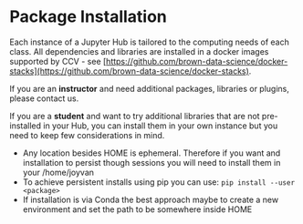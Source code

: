 # Package Installation

Each instance of a Jupyter Hub is tailored to the computing needs of each class. All dependencies and libraries are installed in a docker images supported by CCV - see [https://github.com/brown-data-science/docker-stacks](https://github.com/brown-data-science/docker-stacks). 

If you are an **instructor** and need additional packages, libraries or plugins, please contact us.

If you are a **student** and want to try additional libraries that are not pre-installed in your Hub, you can install them in your own instance but you need to keep few considerations in mind. 

* Any location besides HOME is ephemeral. Therefore if you want and installation to persist though sessions you will need to install them in your /home/joyvan
* To achieve persistent installs using pip you can use: `pip install --user <package>`
* If installation is via Conda the best approach maybe to create a new environment and set the path to be somewhere inside HOME


